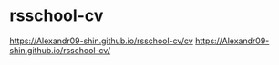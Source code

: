 # rsschool-cv
https://Alexandr09-shin.github.io/rsschool-cv/cv
https://Alexandr09-shin.github.io/rsschool-cv/
